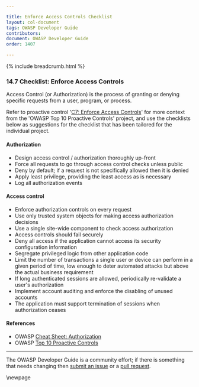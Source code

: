 ```yaml
---

title: Enforce Access Controls Checklist
layout: col-document
tags: OWASP Developer Guide
contributors:
document: OWASP Developer Guide
order: 1407

---
```


{% include breadcrumb.html %}

### 14.7 Checklist: Enforce Access Controls

Access Control (or Authorization) is the process of granting or denying specific requests
from a user, program, or process.

Refer to proactive control '[C7: Enforce Access Controls][control7]'
for more context from the 'OWASP Top 10 Proactive Controls' project,
and use the checklists below as suggestions for the checklist that has been tailored for the individual project.

#### Authorization

* Design access control / authorization thoroughly up-front
* Force all requests to go through access control checks unless public
* Deny by default; if a request is not specifically allowed then it is denied
* Apply least privilege, providing the least access as is necessary
* Log all authorization events

#### Access control

* Enforce authorization controls on every request
* Use only trusted system objects for making access authorization decisions
* Use a single site-wide component to check access authorization
* Access controls should fail securely
* Deny all access if the application cannot access its security configuration information
* Segregate privileged logic from other application code
* Limit the number of transactions a single user or device can perform in a given period of time,
    low enough to deter automated attacks but above the actual business requirement
* If long authenticated sessions are allowed, periodically re-validate a user's authorization
* Implement account auditing and enforce the disabling of unused accounts
* The application must support termination of sessions when authorization ceases

#### References

* OWASP [Cheat Sheet: Authorization][csaz]
* OWASP [Top 10 Proactive Controls][proactive10]

----

The OWASP Developer Guide is a community effort; if there is something that needs changing
then [submit an issue][issue1407] or a [pull request][pr].

[control7]: https://owasp.org/www-project-proactive-controls/v3/en/c7-enforce-access-controls
[csaz]: https://cheatsheetseries.owasp.org/cheatsheets/Authorization_Cheat_Sheet.html
[issue1407]: https://github.com/OWASP/www-project-developer-guide/issues/new?labels=enhancement&template=request.md&title=Update:%2014-checklist/07-access-controls
[pr]: https://github.com/OWASP/www-project-developer-guide/pulls
[proactive10]: https://owasp.org/www-project-proactive-controls/

\newpage
